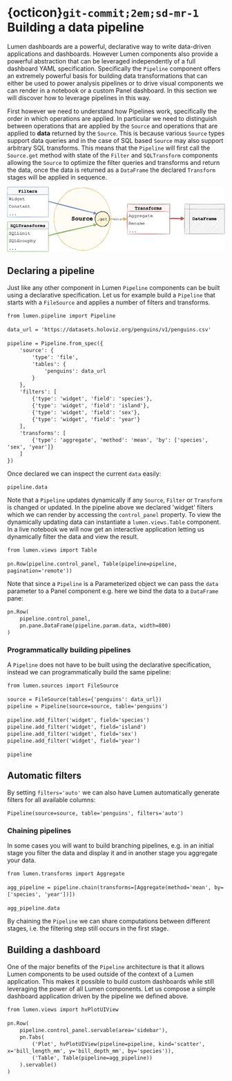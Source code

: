 # {octicon}`git-commit;2em;sd-mr-1` Building a data pipeline

Lumen dashboards are a powerful, declarative way to write data-driven applications and dashboards. However Lumen components also provide a powerful abstraction that can be leveraged independently of a full dashboard YAML specification. Specifically the `Pipeline` component offers an extremely powerful basis for building data transformations that can either be used to power analysis pipelines or to drive visual components we can render in a notebook or a custom Panel dashboard. In this section we will discover how to leverage pipelines in this way.

First however we need to understand how Pipelines work, specifically the order in which operations are applied. In particular we need to distinguish between operations that are applied by the `Source` and operations that are applied to **data** returned by the `Source`. This is because various `Source` types support data queries and in the case of SQL based `Source` may also support arbitrary SQL transforms. This means that the `Pipeline` will first call the `Source.get` method with state of the `Filter` and `SQLTransform` components allowing the `Source` to optimize the filter queries and transforms and return the data, once the data is returned as a `DataFrame` the declared `Transform` stages will be applied in sequence.

![Pipeline Diagram](../_static/pipeline_diagram.png)

## Declaring a pipeline

Just like any other component in Lumen `Pipeline` components can be built using a declarative specification. Let us for example build a `Pipeline` that starts with a `FileSource` and applies a number of filters and transforms.

```{pyodide}
from lumen.pipeline import Pipeline

data_url = 'https://datasets.holoviz.org/penguins/v1/penguins.csv'

pipeline = Pipeline.from_spec({
    'source': {
        'type': 'file',
        'tables': {
            'penguins': data_url
        }
    },
    'filters': [
        {'type': 'widget', 'field': 'species'},
        {'type': 'widget', 'field': 'island'},
        {'type': 'widget', 'field': 'sex'},
        {'type': 'widget', 'field': 'year'}
    ],
    'transforms': [
        {'type': 'aggregate', 'method': 'mean', 'by': ['species', 'sex', 'year']}
    ]
})
```

Once declared we can inspect the current `data` easily:

```{pyodide}
pipeline.data
```

Note that a `Pipeline` updates dynamically if any `Source`, `Filter` or `Transform` is changed or updated. In the pipeline above we declared 'widget' filters which we can render by accessing the `control_panel` property. To view the dynamically updating data can instantiate a `lumen.views.Table` component. In a live notebook we will now get an interactive application letting us dynamically filter the data and view the result.

```{pyodide}
from lumen.views import Table

pn.Row(pipeline.control_panel, Table(pipeline=pipeline, pagination='remote'))
```

Note that since a `Pipeline` is a Parameterized object we can pass the `data` parameter to a Panel component e.g. here we bind the data to a `DataFrame` pane:

```{pyodide}
pn.Row(
    pipeline.control_panel,
    pn.pane.DataFrame(pipeline.param.data, width=800)
)
```

### Programmatically building pipelines

A `Pipeline` does not have to be built using the declarative specification, instead we can programmatically build the same pipeline:

```{pyodide}
from lumen.sources import FileSource

source = FileSource(tables={'penguins': data_url})
pipeline = Pipeline(source=source, table='penguins')

pipeline.add_filter('widget', field='species')
pipeline.add_filter('widget', field='island')
pipeline.add_filter('widget', field='sex')
pipeline.add_filter('widget', field='year')

pipeline
```

## Automatic filters

By setting `filters='auto'` we can also have Lumen automatically generate filters for all available columns:

```{pyodide}
Pipeline(source=source, table='penguins', filters='auto')
```

### Chaining pipelines

In some cases you will want to build branching pipelines, e.g. in an initial stage you filter the data and display it and in another stage you aggregate your data.

```{pyodide}
from lumen.transforms import Aggregate

agg_pipeline = pipeline.chain(transforms=[Aggregate(method='mean', by=['species', 'year'])])

agg_pipeline.data
```

By chaining the `Pipeline` we can share computations between different stages, i.e. the filtering step still occurs in the first stage.

## Building a dashboard

One of the major benefits of the `Pipeline` architecture is that it allows Lumen components to be used outside of the context of a Lumen application. This makes it possible to build custom dashboards while still leveraging the power of all Lumen components. Let us compose a simple dashboard application driven by the pipeline we defined above.

```{pyodide}
from lumen.views import hvPlotUIView

pn.Row(
    pipeline.control_panel.servable(area='sidebar'),
    pn.Tabs(
        ('Plot', hvPlotUIView(pipeline=pipeline, kind='scatter', x='bill_length_mm', y='bill_depth_mm', by='species')),
        ('Table', Table(pipeline=agg_pipeline))
    ).servable()
)
```
